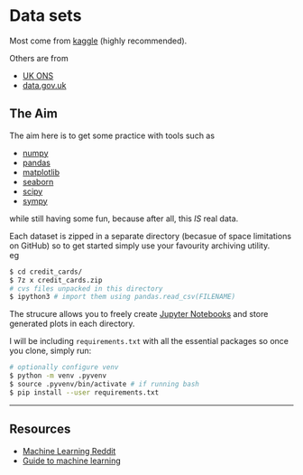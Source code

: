 # Data sets

Most come from [kaggle](https://www.kaggle.com/) (highly recommended).

Others are from

- [UK ONS](https://www.ons.gov.uk/)
- [data.gov.uk](https://data.gov.uk/)

## The Aim

The aim here is to get some practice with tools such as
 
- [numpy](https://docs.scipy.org/doc/numpy-dev/index.html)
- [pandas](pandas.pydata.org)
- [matplotlib](https://matplotlib.org/api/pyplot_summary.html)
- [seaborn](https://seaborn.pydata.org)
- [scipy](https://scipy.org)
- [sympy](http://www.sympy.org/en/index.html)

while still having some fun, because after all, this *IS* real data. 

Each dataset is zipped in a separate directory (becasue of space limitations on GitHub) 
so to get started simply use your favourity archiving utility.<br>
eg <br>

```sh
$ cd credit_cards/ 
$ 7z x credit_cards.zip
# cvs files unpacked in this directory
$ ipython3 # import them using pandas.read_csv(FILENAME)
```

The strucure allows you to freely create [Jupyter Notebooks](http://jupyter.org/) and store generated plots in each directory.

I will be including `requirements.txt` with all the essential packages so once you clone, simply run:

```sh
# optionally configure venv
$ python -m venv .pyvenv 
$ source .pyvenv/bin/activate # if running bash
$ pip install --user requirements.txt
``` 

----------------------------------------

## Resources

* [Machine Learning Reddit](https://www.reddit.com/r/MachineLearning/)
* [Guide to machine learning](http://yerevann.com/a-guide-to-deep-learning/?utm_campaign=Revue+newsletter&utm_medium=Newsletter&utm_source=revue)

